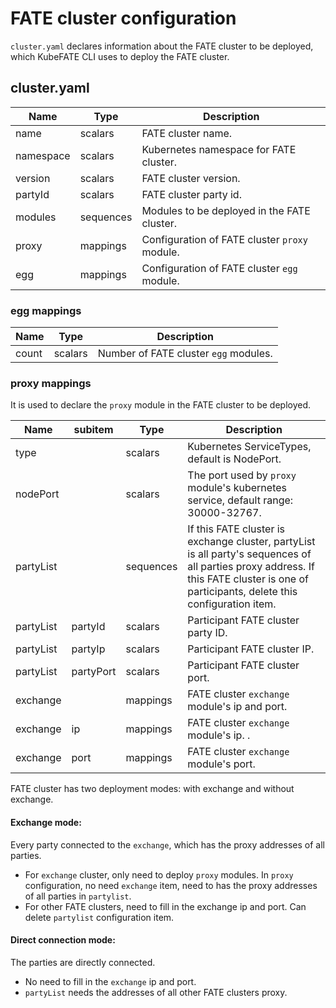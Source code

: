 # FATE cluster configuration
`cluster.yaml` declares information about the FATE cluster to be deployed, which KubeFATE CLI uses to deploy the FATE cluster.

## cluster.yaml
|Name      |Type     |Description                                        |
|----------|---------|---------------------------------------------------|
|name      |scalars  |FATE cluster name.                                 |
|namespace |scalars  |Kubernetes namespace for FATE cluster.             |
|version   |scalars  |FATE cluster version.                              |
|partyId   |scalars  |FATE cluster party id.                             |
|modules   |sequences|Modules to be deployed in the FATE cluster.        |
|proxy     |mappings |Configuration of FATE cluster `proxy` module.      |
|egg       |mappings |Configuration of FATE cluster `egg` module.        |

### egg mappings
|Name      |Type     |Description                                        |
|----------|---------|---------------------------------------------------|
|count     |scalars  |Number of FATE cluster `egg` modules.              |

### proxy mappings
It is used to declare the `proxy` module in the FATE cluster to be deployed.

|Name      |subitem   |Type     |Description                                        |
|----------|----------|---------|---------------------------------------------------|
|type      |          |scalars  |Kubernetes ServiceTypes, default is NodePort.      |
|nodePort  |          |scalars  |The port used by `proxy` module's kubernetes service, default range: 30000-32767. |
|partyList |          |sequences|If this FATE cluster is exchange cluster, partyList is all party's sequences of all parties proxy address. If this FATE cluster is one of participants, delete this configuration item. |
|partyList |partyId   |scalars  |Participant FATE cluster party ID.                 |
|partyList |partyIp   |scalars  |Participant FATE cluster IP.                       |
|partyList |partyPort |scalars  |Participant FATE cluster port.                     |
|exchange  |          |mappings |FATE cluster `exchange` module's ip and port.      |
|exchange  |ip        |mappings |FATE cluster `exchange` module's ip. .             |
|exchange  |port      |mappings |FATE cluster `exchange` module's port.             |

FATE cluster has two deployment modes: with exchange and without exchange.
#### Exchange mode:
Every party connected to the `exchange`, which has the proxy addresses of all parties.
- For `exchange` cluster, only need to deploy `proxy` modules. In `proxy` configuration, no need `exchange` item, need to has the proxy addresses of all parties in `partylist`.
- For other FATE clusters, need to fill in the exchange ip and port. Can delete `partylist` configuration item.

#### Direct connection mode:
The parties are directly connected.
- No need to fill in the `exchange` ip and port.
- `partyList` needs the addresses of all other FATE clusters proxy.
